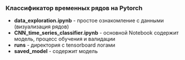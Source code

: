 ### Классификатор временных рядов на Pytorch

* **data_exploration.ipynb** - простое ознакомление с данными (визуализация рядов)
* **CNN_time_series_classifier.ipynb** - основной Notebook содержит модель, процесс обучения и валидации 
* **runs** - директория с tensorboard логами
* **saved_model** - содержит модель 
